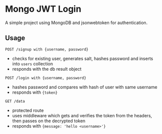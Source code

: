 # Mongo JWT Login

A simple project using MongoDB and jsonwebtoken for authentication.

## Usage

```
POST /signup with {username, password}
```

- checks for existing user, generates salt, hashes password and inserts into `users` collection
- responds with the db result object

```
POST /login with {username, password}
```

- hashes password and compares with hash of user with same username 
- responds with `{token}`

```
GET /data
```

- protected route
- uses middleware which gets and verifies the token from the headers, then passes on the decrypted token
- responds with `{message: 'hello <username>'}`
